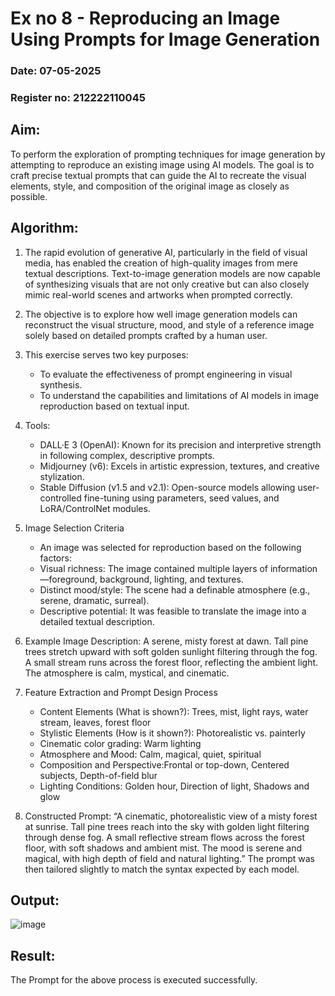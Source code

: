 # Ex no 8 - Reproducing an Image Using Prompts for Image Generation
### Date: 07-05-2025
### Register no: 212222110045
## Aim: 
To perform the exploration of prompting techniques for image generation by attempting to reproduce an existing image using AI models. The goal is to craft precise textual prompts that can guide the AI to recreate the visual elements, style, and composition of the original image as closely as possible.

## Algorithm: 
1. The rapid evolution of generative AI, particularly in the field of visual media, has enabled the creation of high-quality images from mere textual descriptions. Text-to-image generation models are now capable of synthesizing visuals that are not only creative but can also closely mimic real-world scenes and artworks when prompted correctly.
2. The objective is to explore how well image generation models can reconstruct the visual structure, mood, and style of a reference image solely based on detailed prompts crafted by a human user.
3. This exercise serves two key purposes:
   - To evaluate the effectiveness of prompt engineering in visual synthesis.
   - To understand the capabilities and limitations of AI models in image reproduction based on textual input.
4. Tools:
   - DALL·E 3 (OpenAI): Known for its precision and interpretive strength in following complex, descriptive prompts.
   - Midjourney (v6): Excels in artistic expression, textures, and creative stylization.
   - Stable Diffusion (v1.5 and v2.1): Open-source models allowing user-controlled fine-tuning using parameters, seed values, and LoRA/ControlNet modules.
5. Image Selection Criteria
   - An image was selected for reproduction based on the following factors:
   - Visual richness: The image contained multiple layers of information—foreground, background, lighting, and textures.
   - Distinct mood/style: The scene had a definable atmosphere (e.g., serene, dramatic, surreal).
   - Descriptive potential: It was feasible to translate the image into a detailed textual description.
6. Example Image Description: A serene, misty forest at dawn. Tall pine trees stretch upward with soft golden sunlight filtering through the fog. A small stream runs across the forest floor, reflecting the ambient light. The atmosphere is calm, mystical, and cinematic.
7. Feature Extraction and Prompt Design Process
   - Content Elements (What is shown?): Trees, mist, light rays, water stream, leaves, forest floor
   - Stylistic Elements (How is it shown?): Photorealistic vs. painterly
   - Cinematic color grading: Warm lighting
   - Atmosphere and Mood: Calm, magical, quiet, spiritual
   - Composition and Perspective:Frontal or top-down, Centered subjects, Depth-of-field blur
   - Lighting Conditions: Golden hour, Direction of light, Shadows and glow

8. Constructed Prompt:
“A cinematic, photorealistic view of a misty forest at sunrise. Tall pine trees reach into the sky with golden light filtering through dense fog. A small reflective stream flows across the forest floor, with soft shadows and ambient mist. The mood is serene and magical, with high depth of field and natural lighting.”
The prompt was then tailored slightly to match the syntax expected by each model.

## Output:
![image](https://github.com/user-attachments/assets/e1f07ccd-45bf-4c1e-8872-d0f771bf06bb)

## Result: 
The Prompt for the above process is executed successfully.
